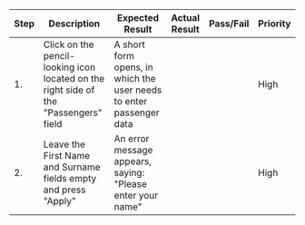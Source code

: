 | Step         | Description            | Expected Result | Actual Result | Pass/Fail | Priority |
|--------------|------------------------|-----------------|---------------|-----------|----------|
| 1.           | Click on the pencil-looking icon located on the right side of the "Passengers" field | A short form opens, in which the user needs to enter passenger data |     |     | High |
| 2.           | Leave the First Name and Surname fields empty and press "Apply" | An error message appears, saying: "Please enter your name" |     |     | High |
